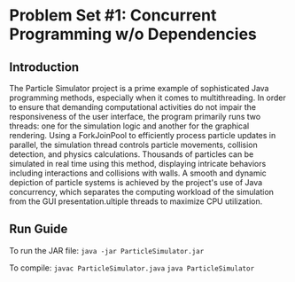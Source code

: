 # Problem Set #1: Concurrent Programming w/o Dependencies

## Introduction

The Particle Simulator project is a prime example of sophisticated Java programming methods, especially when it comes to multithreading. In order to ensure that demanding computational activities do not impair the responsiveness of the user interface, the program primarily runs two threads: one for the simulation logic and another for the graphical rendering. Using a ForkJoinPool to efficiently process particle updates in parallel, the simulation thread controls particle movements, collision detection, and physics calculations. Thousands of particles can be simulated in real time using this method, displaying intricate behaviors including interactions and collisions with walls. A smooth and dynamic depiction of particle systems is achieved by the project's use of Java concurrency, which separates the computing workload of the simulation from the GUI presentation.ultiple threads to maximize CPU utilization. 

## Run Guide

To run the JAR file:
``` java -jar ParticleSimulator.jar ```

To compile:
``` javac ParticleSimulator.java ```
``` java ParticleSimulator ```
